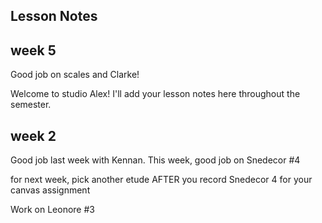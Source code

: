 ## Lesson Notes

## week 5

Good job on scales and Clarke! 

Welcome to studio Alex! I'll add your lesson notes here throughout the semester.

## week 2

Good job last week with Kennan. This week, good job on Snedecor #4

for next week, pick another etude AFTER you record Snedecor 4 for your canvas assignment

Work on Leonore #3
